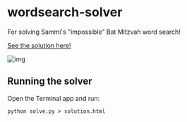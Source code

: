 # wordsearch-solver
For solving Sammi's "impossible" Bat Mitzvah word search!

[See the solution here!](http://htmlpreview.github.io/?https://github.com/babldev/wordsearch-solver/blob/master/solution.html)

![img](https://github.com/babldev/wordsearch-solver/blob/master/solution.png)

## Running the solver
Open the Terminal app and run:

    python solve.py > solution.html

